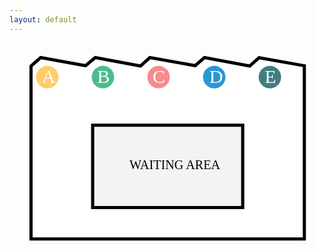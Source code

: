 ```yaml
---
layout: default
---
```


<svg xmlns="http://www.w3.org/2000/svg" viewBox="-329 181 300 200" enable-background="new -329 181 300 200"><style type="text/css">.st0{fill:#FFFFFF;stroke:#010101;stroke-width:3;stroke-miterlimit:10;} .st1{fill:#FFCC67;} .st2{fill:#FFFFFF;} .st3{font-family:&apos;SourceSansPro-Bold&apos;;} .st4{font-size:18px;} .st5{fill:#4BBC8D;} .st6{fill:#F58C8D;} .st7{fill:#2797D4;} .st8{fill:#417D81;} .st9{fill:#F3F3F3;stroke:#010101;stroke-width:3;stroke-miterlimit:10;} .st10{fill:#010101;} .st11{font-family:&apos;SourceSansPro-Regular&apos;;} .st12{font-size:12px;}</style><g id="XMLID_408_"><g id="XMLID_126_"><path id="XMLID_125_" class="st0" d="M-48.2 202.8l-43.1-7.7-8.9 7.9-43.1-8-8.9 7.7-43.1-7.7-8.9 8-43.1-8-9.3 7.7-42.7-7.7-9.2 8.1v164.6h260.3z"/><circle id="XMLID_113_" class="st1" cx="-293" cy="213.6" r="10.7"/><text id="XMLID_111_" transform="translate(-298.168 219.272)" class="st2 st3 st4">A</text><circle id="XMLID_116_" class="st5" cx="-240" cy="213.6" r="10.7"/><text id="XMLID_115_" transform="translate(-245.456 219.272)" class="st2 st3 st4">B</text><circle id="XMLID_118_" class="st6" cx="-187" cy="213.6" r="10.7"/><text id="XMLID_117_" transform="translate(-192.749 219.272)" class="st2 st3 st4">C</text><circle id="XMLID_121_" class="st7" cx="-134" cy="213.6" r="10.7"/><text id="XMLID_119_" transform="translate(-138.726 219.272)" class="st2 st3 st4">D</text><circle id="XMLID_124_" class="st8" cx="-81" cy="213.6" r="10.7"/><text id="XMLID_123_" transform="translate(-85.943 219.272)" class="st2 st3 st4">E</text></g><g id="XMLID_112_"><path id="XMLID_104_" class="st9" d="M-249.8 259.4h142.9v78.5h-142.9z"/><text id="XMLID_109_" transform="translate(-214.658 301.439)" class="st10 st11 st12">WAITING AREA</text></g></g></svg>
